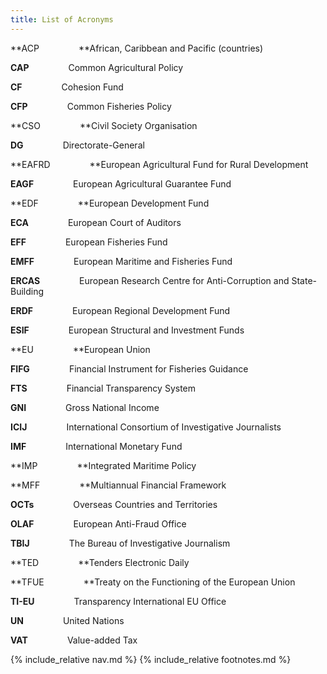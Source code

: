 ```yaml
---
title: List of Acronyms
---
```


**ACP                **African, Caribbean and Pacific (countries)

**CAP**                Common Agricultural Policy

**CF**                Cohesion Fund

**CFP**                Common Fisheries Policy

**CSO                **Civil Society Organisation

**DG**                Directorate-General

**EAFRD                **European Agricultural Fund for Rural Development

**EAGF**                European Agricultural Guarantee Fund

**EDF                **European Development Fund

**ECA**                European Court of Auditors

**EFF**                European Fisheries Fund

**EMFF**                European Maritime and Fisheries Fund

**ERCAS**                European Research Centre for Anti-Corruption and State-Building

**ERDF**                European Regional Development Fund

**ESIF**                European Structural and Investment Funds

**EU                **European Union

**FIFG**                Financial Instrument for Fisheries Guidance

**FTS**                Financial Transparency System

**GNI**                Gross National Income

**ICIJ**                International Consortium of Investigative Journalists

**IMF**                International Monetary Fund

**IMP                **Integrated Maritime Policy

**MFF                **Multiannual Financial Framework

**OCTs**                Overseas Countries and Territories

**OLAF**                European Anti-Fraud Office

**TBIJ**                The Bureau of Investigative Journalism

**TED                **Tenders Electronic Daily

**TFUE                **Treaty on the Functioning of the European Union

**TI-EU**                Transparency International EU Office

**UN**                United Nations

**VAT**                Value-added Tax

{% include_relative nav.md %}
{% include_relative footnotes.md %}

